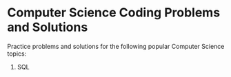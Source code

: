# Computer Science Coding Problems and Solutions
Practice problems and solutions for the following popular Computer Science topics:
1. SQL
